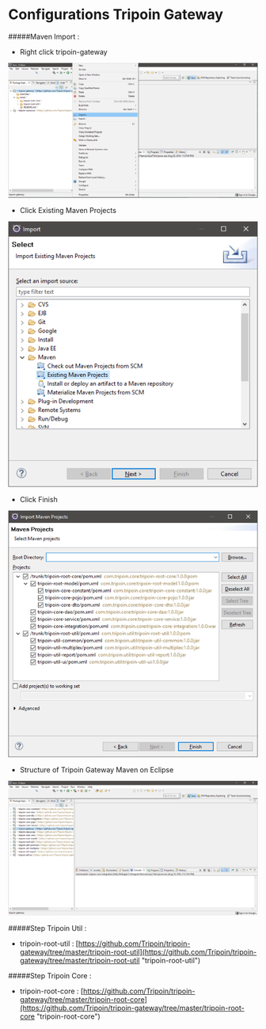 # Configurations Tripoin Gateway

#####Maven Import :

* Right click tripoin-gateway

![alt tag](https://raw.githubusercontent.com/Tripoin/tripoin-resources/master/tripoin-image/Setting%20Environment%201.png)

* Click Existing Maven Projects

![alt tag](https://raw.githubusercontent.com/Tripoin/tripoin-resources/master/tripoin-image/Setting%20Environment%202.png)

* Click Finish

![alt tag](https://raw.githubusercontent.com/Tripoin/tripoin-resources/master/tripoin-image/Setting%20Environment%203.png)

* Structure of Tripoin Gateway Maven on Eclipse

![alt tag](https://raw.githubusercontent.com/Tripoin/tripoin-resources/master/tripoin-image/Setting%20Environment%204.png)

#####Step Tripoin Util :

+ tripoin-root-util : [https://github.com/Tripoin/tripoin-gateway/tree/master/tripoin-root-util](https://github.com/Tripoin/tripoin-gateway/tree/master/tripoin-root-util "tripoin-root-util")

#####Step Tripoin Core :

+ tripoin-root-core : [https://github.com/Tripoin/tripoin-gateway/tree/master/tripoin-root-core](https://github.com/Tripoin/tripoin-gateway/tree/master/tripoin-root-core "tripoin-root-core")